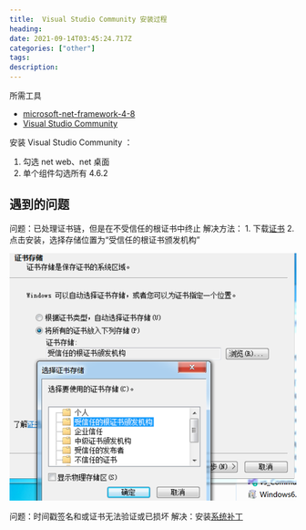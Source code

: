 ```yaml
---
title:  Visual Studio Community 安装过程
heading: 
date: 2021-09-14T03:45:24.717Z
categories: ["other"]
tags: 
description: 
---
```



所需工具
- [microsoft-net-framework-4-8](https://support.microsoft.com/zh-cn/topic/%E9%80%82%E7%94%A8%E4%BA%8E-windows-%E7%9A%84-microsoft-net-framework-4-8-%E8%84%B1%E6%9C%BA%E5%AE%89%E8%A3%85%E7%A8%8B%E5%BA%8F-9d23f658-3b97-68ab-d013-aa3c3e7495e0)
- [Visual Studio Community ](https://visualstudio.microsoft.com/zh-hans/vs/)


安装 Visual Studio Community ：
1. 勾选 net web、net 桌面
2. 单个组件勾选所有 4.6.2



## 遇到的问题
问题：已处理证书链，但是在不受信任的根证书中终止
解决方法：
	1. 下载[证书](http://go.microsoft.com/fwlink/?LinkID=747875&clcid=0x409)
	2. 点击安装，选择存储位置为“受信任的根证书颁发机构”

![enter description here](./images/1631591452869.png)

问题：时间戳签名和或证书无法验证或已损坏
解决：安装[系统补丁](https://www.microsoft.com/zh-CN/download/details.aspx?id=39115)



